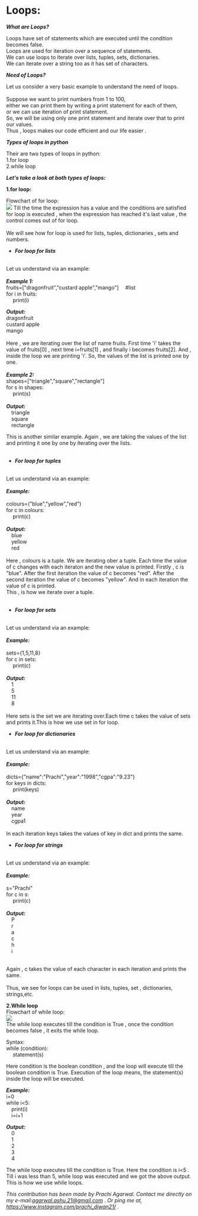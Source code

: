 # **Loops:**


***What are Loops?***

Loops have set of statements which are executed until the condition becomes false.<br> Loops are used for iteration over a sequence of statements.<br>
We can use loops to iterate over lists, tuples, sets, dictionaries.<br>
We can iterate over a string too as it has set of characters.


***Need of Loops?***

Let us consider a very basic example to understand the need of loops.<br>
<br>
Suppose we want to print numbers from 1 to 100,<br> either we can print them by writing a print statement for each of them,<br>or we can use iteration of print statement.<br>
So, we will be using only one print statement and iterate over that to print our values.<br>Thus , loops makes our code efficient and our life easier . 


***Types of loops in python***

Their are two types of loops in python:<br>
1.for loop<br>
2.while loop<br>

***Let's take a look at both types of loops:***

**1.for loop:**

Flowchart of for loop:<br>
<img src="https://user-images.githubusercontent.com/49331074/92987469-3b1f9a80-f4e0-11ea-961c-943aec38f294.jpg">
Till the time the expression has a value and the conditions are satisfied for loop is executed , when the expression has reached it's last value , the control comes out of for loop.</br>
<br>We will see how for loop is used for lists, tuples, dictionaries , sets and numbers.

<ul>
<li><b><i>For loop for lists</i></b></li>
    </ul>
<br>
Let us understand via an example:<br>
<br>
<b><i>Example 1:</i></b><br>
fruits=["dragonfruit","custard apple","mango"] &emsp;#list<br>
for i in fruits:  &emsp;<br>
    &emsp; print(i) &emsp; <br>

<b><i>Output:</i> </b><br>
dragonfruit<br>
custard apple<br>
mango<br>
<br>
Here , we are iterating over the list of name fruits.
First time 'i' takes the value of fruits[0] , next time i=fruits[1] , and finally i becomes fruits[2].
And , inside the loop we are printing 'i'. So, the values of the list is printed one by one.
<br>
<br>
<b><i>Example 2:</i></b><br>
shapes=["triangle","square","rectangle"]<br>
for s in shapes:<br>
&emsp; print(s)<br>
<br>
<b><i>Output:</i> </b><br>
&emsp;triangle<br>
&emsp;square<br>
&emsp;rectangle<br>

This is another similar example. Again , we are taking the values of the list and printing it one by one by iterating over the lists.
<br><br>
<ul>
<li><b><i>For loop for tuples</i></b></li>
    </ul>
<br>
Let us understand via an example:<br>
<br>
<b><i>Example:</i></b><br>
<br>
colours=("blue","yellow","red")<br>
for c in colours:<br>
&emsp; print(c)<br>
<br>
<b><i>Output:</i> </b><br>
&emsp;blue<br>
&emsp;yellow<br>
&emsp;red<br>
<br>
Here , colours is a tuple. 
We are iterating ober a tuple.
Each time the value of c changes with each iteraton and the new value is printed.
Firstly , c is "blue".
After the first iteration the value of c becomes "red".
After the second iteration the value of c becomes "yellow".
And in each iteration the value of c is printed.
<br>
This , is how we iterate over a tuple.<br>
<br>
<ul>
<li><b><i>For loop for sets</i></b></li>
    </ul>
<br>
Let us understand via an example:<br>
<br>
<b><i>Example:</i></b><br>
<br>
sets={1,5,11,8}<br>
for c in sets:<br>
&emsp; print(c)<br>
<br>
<b><i>Output:</i> </b><br>
&emsp;1<br>
&emsp;5<br>
&emsp;11<br>
&emsp;8<br>
<br>
Here sets is the set we are iterating over.Each time c takes the value of sets and prints it.This is how we use set in for loop.
<br>
<ul>
<li><b><i>For loop for dictionaries</i></b></li>
    </ul>
<br>
Let us understand via an example:<br>
<br>
<b><i>Example:</i></b><br>
<br>
dicts={"name":"Prachi","year":"1998","cgpa":"9.23"}<br>
for keys in dicts:<br>
&emsp; print(keys)<br>
<br>
<b><i>Output:</i> </b><br>
&emsp;name<br>
&emsp;year<br>
&emsp;cgpa1<br>
<br>
In each iteration keys takes the values of key in dict and prints the same.

<br>
<ul>
<li><b><i>For loop for strings</i></b></li>
    </ul>
<br>
Let us understand via an example:<br>
<br>
<b><i>Example:</i></b><br>
<br>
s="Prachi"<br>
for c in s:<br>
&emsp; print(c)<br>
<br>
<b><i>Output:</i> </b><br>
&emsp;P<br>
&emsp;r<br>
&emsp;a<br>
&emsp;c<br>
&emsp;h<br>
&emsp;i<br>
<br>

Again , c takes the value of each character in each iteration and prints the same.<br>
<br>
Thus, we see for loops can be used in lists, tuples, set , dictionaries, strings,etc.
<br>

**2.While loop**
<br>
Flowchart of while loop:<br>
<img src="https://user-images.githubusercontent.com/49331074/92987675-64d9c100-f4e2-11ea-90bd-f21b0115920d.jpg">
<br>
The while loop executes till the condition is True , once the condition becomes false , it exits the while loop.<br>

Syntax:<br>
while (condition):<br>
&emsp; statement(s)<br>

Here condition is the boolean condition , and the loop will execute till the boolean condition is True. Execution of the loop means, the statement(s) inside the loop will be executed.<br>

<b><i>Example:</i></b><br>
i=0<br>
while i<5:<br>
&emsp;print(i)<br>
&emsp;i=i+1<br>

<b><i>Output:</i></b><br>
&emsp;0<br>
&emsp;1<br>
&emsp;2<br>
&emsp;3<br>
&emsp;4<br>

The while loop executes till  the condition is True. Here the condition is i<5 . Till i was less than 5, while loop was executed and we got the above output.<br>
This is how we use while loops.

<p>

*This contribution has been made by Prachi Agarwal. Contact me directly on my e-mail:agarwal.ashu.21@gmail.com . Or ping me at, https://www.instagram.com/prachi_diwan21/ .*

</p>

    
